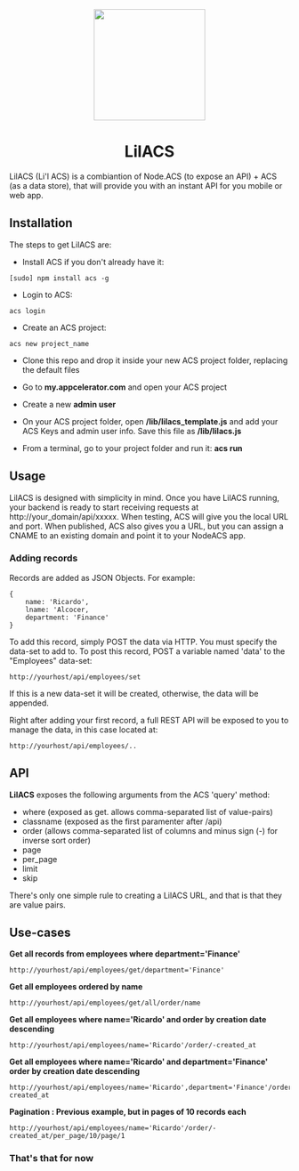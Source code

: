 <center><img src="https://raw.github.com/ricardoalcocer/lilacs/master/public/images/retro_flower_1_color_colour_lilac_peace-999px.png" width="200">

<h1>LilACS</h1>

</center>


LilACS (Li'l ACS) is a combiantion of Node.ACS (to expose an API) + ACS (as a data store), that will provide you with an instant API for you mobile or web app.

## Installation

The steps to get LilACS are:

* Install ACS if you don't already have it: 

```
[sudo] npm install acs -g
```
* Login to ACS: 

```
acs login
```
* Create an ACS project: 

```
acs new project_name
```

* Clone this repo and drop it inside your new ACS project folder, replacing the default files

* Go to **my.appcelerator.com** and open your ACS project

* Create a new **admin user**

* On your ACS project folder, open **/lib/lilacs_template.js** and add your ACS 
Keys and admin user info.  Save this file as **/lib/lilacs.js**

* From a terminal, go to your project folder and run it: **acs run**


## Usage
LilACS is designed with simplicity in mind.  Once you have LilACS running, your backend is ready to start receiving requests at http://your_domain/api/xxxxx.  When testing, ACS will give you the local URL and port.  When published, ACS also gives you a URL, but you can assign a CNAME to an existing domain and point it to your NodeACS app.  

### Adding records

Records are added as JSON Objects.  For example:

```
{
	name: 'Ricardo',
	lname: 'Alcocer,
	department: 'Finance'
}
```

To add this record, simply POST the data via HTTP.  You must specify the data-set to add to.  To post this record, POST a variable named 'data' to the "Employees" data-set:

```
http://yourhost/api/employees/set

```

If this is a new data-set it will be created, otherwise, the data will be appended.


Right after adding your first record, a full REST API will be exposed to you to manage the data, in this case located at:

```
http://yourhost/api/employees/..
```

## API
**LilACS** exposes the following arguments from the ACS 'query' method:

* where (exposed as get. allows comma-separated list of value-pairs)
* classname (exposed as the first paramenter after /api)
* order (allows comma-separated list of columns and minus sign (-) for inverse sort order)
* page
* per_page
* limit
* skip

There's only one simple rule to creating a LilACS URL, and that is that they are value pairs.  

## Use-cases 

**Get all records from employees where department='Finance'**

```
http://yourhost/api/employees/get/department='Finance'
```
**Get all employees ordered by name**

```
http://yourhost/api/employees/get/all/order/name
```

**Get all employees where name='Ricardo' and order by creation date descending**

```
http://yourhost/api/employees/name='Ricardo'/order/-created_at
```

**Get all employees where name='Ricardo' and department='Finance' order by creation date descending**

```
http://yourhost/api/employees/name='Ricardo',department='Finance'/order/-created_at
```

**Pagination : Previous example, but in pages of 10 records each**

```
http://yourhost/api/employees/name='Ricardo'/order/-created_at/per_page/10/page/1
```

### That's that for now

